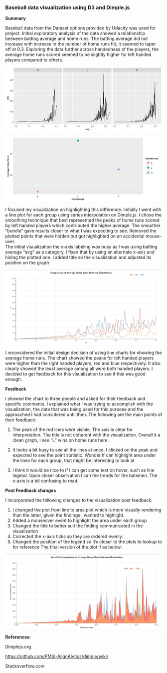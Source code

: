 

<h3><b>Baseball data visualization using D3 and Dimple.js</b></h3>

<b>Summary</b> 

Baseball data from the Dataset options provided by Udacity was used for project. Initial exploratory analysis of the data showed a relationship between batting average and home runs. The batting average did not increase with increase in the number of home runs hit, it seemed to taper off at 0.3. Exploring the data further across handedness of the players, the average home runs scored seemed to be slightly higher for left handed players compared to others.  

![Home Runs vs Batting Average](/P5/HR_vs_avg.jpeg?raw=true)

![Home Runs vs Batting Average](/P5/Handedness_average.jpeg?raw=true)

 
I focused my visualization on highlighting this difference. Initially I went with a line plot for each group using series interpolation on Dimple.js. I chose the smoothing technique that best represented the peaks of home runs scored by left handed players which contributed the higher average. The smoother “bundle” gave results closer to what I was expecting to see.  Removed the plotted points that were hidden but got highlighted on an accidental mouse-over.  
The initial visualization the x-axis labeling was busy as I was using batting average “avg” as a category, I fixed that by using an alternate x-axis and hiding the plotted one. 
I added title so the visualization and adjusted its position on the graph
 
![Initial Visualization](/P5/Initial_visualization.png?raw=true) 

I reconsidered the initial design decision of using line charts for showing the average home runs.  The chart showed the peaks for left handed players were higher than the right handed players, red and blue respectively. It also clearly showed the least average among all were both handed players.  I decided to get feedback for this visualization to see if this was good enough. 

<b>Feedback</b> 

I showed the chart to three people and asked for their feedback and specific comments. I explained what I was trying to accomplish with the visualization, the data that was being used for this purpose and the approached I had considered until then. The following are the main points of their feedback: 

1.	The peak of the red lines were visible. The axis is clear for interpretation. 
The title is not coherent with the visualization. Overall it a clean graph, I see “L” wins on home runs here. 

2.	It looks a bit busy to see all the lines at once. I clicked on the peak and expected to see the point statistic. Wonder if can highlight area under the lines for each group, that might be interesting to look at 

3.	I think it would be nice to if I can get some text on hover, such as line legend. Upon closer observation I can the trends for the batsmen. The x-axis is a bit confusing to read. 

<b> Post Feedback changes</b>

I incorporated the following changes to the visualization post feedback: 

1.	I changed the plot from line to area plot which is more visually rendering than the latter, given the findings I wanted to highlight. 
2.	Added a mouseover event to highlight the area under each group 
3.	Changed the title to better suit the finding communicated in the visualization 
4.	Corrected the x-axis ticks so they are ordered evenly.  
5.	Changed the position of the legend so it’s closer to the plots to lookup to for reference 
The final version of the plot if as below: 

![Final Visualization](/P5/Final_visualization.png?raw=true)
    

<b>References:</b> 

Dimplejs.org

https://github.com/PMSI-AlignAlytics/dimple/wiki/

Stackoverflow.com 

